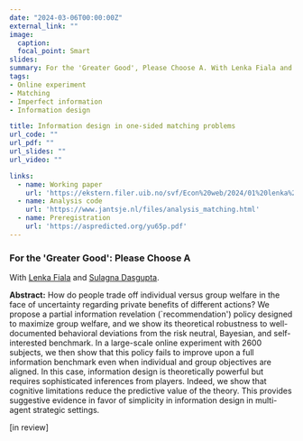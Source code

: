 ```yaml
---
date: "2024-03-06T00:00:00Z"
external_link: ""
image:
  caption: 
  focal_point: Smart
slides: 
summary: For the 'Greater Good', Please Choose A. With Lenka Fiala and Sulagna Dasgupta. [in review]
tags:
- Online experiment
- Matching
- Imperfect information
- Information design

title: Information design in one-sided matching problems
url_code: ""
url_pdf: ""
url_slides: ""
url_video: ""

links:
  - name: Working paper
    url: 'https://ekstern.filer.uib.no/svf/Econ%20web/2024/01%20lenka%20fiala.pdf'
  - name: Analysis code
    url: 'https://www.jantsje.nl/files/analysis_matching.html'
  - name: Preregistration
    url: 'https://aspredicted.org/yu65p.pdf'
---
```


<h3> For the 'Greater Good': Please Choose A</h3> 

With [Lenka Fiala](https://www.lenkafiala.com) and [Sulagna Dasgupta](https://sites.google.com/view/sulagna/home?authuser=0).

<b>Abstract:</b>
How do people trade off individual versus group welfare in the face of uncertainty regarding private benefits of different actions? We propose a partial information revelation (`recommendation') policy  designed to maximize group welfare, and we show its theoretical robustness to well-documented behavioral deviations from the risk neutral, Bayesian, and self-interested benchmark. In a large-scale online experiment with 2600 subjects, we then show that this policy fails to improve upon a full information benchmark even when individual and group objectives are aligned. In this case, information design is theoretically powerful but requires sophisticated inferences from players. Indeed, we show that cognitive limitations reduce the predictive value of the theory. This provides suggestive evidence in favor of simplicity in information design in multi-agent strategic settings.

[in review] 

